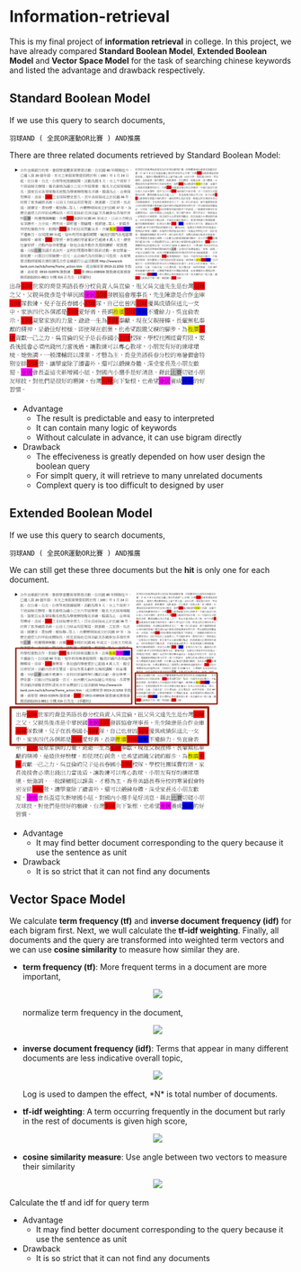 # Information-retrieval
This is my final project of **information retrieval** in college. In this project, we have already compared **Standard Boolean Model**, **Extended Boolean Model** and **Vector Space Model** for the task of searching chinese keywords and listed the advantage and drawback respectively.

## Standard Boolean Model
If we use this query to search documents,
```
羽球AND ( 全民OR運動OR比賽 ) AND推廣
```
There are three related documents retrieved by Standard Boolean Model:
<p>
<img height="200" src="https://github.com/ChienKangLu/Information-Retrieval/blob/master/Standard%20Boolean%20Model%20example/Standard%20Boolean%20Model1.jpg" />
  
<img height="200" src="https://github.com/ChienKangLu/Information-Retrieval/blob/master/Standard%20Boolean%20Model%20example/Standard%20Boolean%20Model2.jpg" />

<img height="200" src="https://github.com/ChienKangLu/Information-Retrieval/blob/master/Standard%20Boolean%20Model%20example/Standard%20Boolean%20Model3.jpg" />
</p>

+ Advantage
  + The result is predictable and easy to interpreted
  + It can contain many logic of keywords
  + Without calculate in advance, it can use bigram directly
+ Drawback
  + The effeciveness is greatly depended on how user design the boolean query
  + For simplt query, it will retrieve to many unrelated documents
  + Complext query is too difficult to designed by user
  
## Extended Boolean Model
If we use this query to search documents,
```
羽球AND ( 全民OR運動OR比賽 ) AND推廣
```
We can still get these three documents but the **hit** is only one for each document.
<p>
<img height="200" src="https://github.com/ChienKangLu/Information-Retrieval/blob/master/Extended%20Boolean%20Model%20example/Extended%20Boolean%20Model%20exp1.png" />
  
<img height="200" src="https://github.com/ChienKangLu/Information-Retrieval/blob/master/Extended%20Boolean%20Model%20example/Extended%20Boolean%20Model%20exp2.png" />

<img height="200" src="https://github.com/ChienKangLu/Information-Retrieval/blob/master/Extended%20Boolean%20Model%20example/Extended%20Boolean%20Model%20exp3.png" />
</p>

+ Advantage
  + It may find better document corresponding to the query because it use the sentence as unit
+ Drawback
  + It is so strict that it can not find any documents

## Vector Space Model
We calculate **term frequency (tf)** and **inverse document frequency (idf)** for each bigram first. Next, we wull calculate the **tf-idf weighting**. Finally, all documents and the query are transformed into weighted term vectors and we can use **cosine similarity** to measure how similar they are.
+ **term frequency (tf)**: More frequent terms in a document are more important,<br/>

  <p align="center">
  <img src="https://latex.codecogs.com/svg.latex?f_i_j%20%3D%20%24%20frequency%20of%20term%20%24%20i%20%24%20in%20document%20%24%20j" />
  </p>
  normalize term frequency in the document,<br/>
  <p align="center">
  <img src="https://latex.codecogs.com/svg.latex?tf_i_j%20%3D%20f_i_j/max_i%5C%7B%7Bf_i_j%7D%5C%7D" />
  </p>
+ **inverse document frequency (idf)**: Terms that appear in many different documents are less indicative overall topic,<br/>
  <p align="center">
  <img src="https://latex.codecogs.com/svg.latex?%5Cbegin%7Bmatrix%7D%20df_i%26%20%3D%26%24document%20frequency%20of%20term%20%24i%20%5C%5C%20%26%20%3D%26%20%24numberof%20documents%20containing%20term%20%24i%20%5C%5C%20idf_i%20%26%20%3D%20%26%20%24inverse%20document%20frequency%20of%20term%20%24%20i%20%5C%5C%20%26%20%3D%20%26%20log_2%5C%28N/df_i%5C%29%20%5Cend%7Bmatrix%7D" />
  </p>
  Log is used to dampen the effect, *N* is total number of documents.
+ **tf-idf weighting**: A term occurring frequently in the document but rarly in the rest of documents is given high score,
  <p align="center">
  <img src="https://latex.codecogs.com/svg.latex?w_i_j%3Dtf_i_j%20idf_i%20%3D%20tf_i_jlog_2%5C%28N/df_i%20%5C%29" />
  </p>
+ **cosine similarity measure**: Use angle between two vectors to measure their similarity
  <p align="center">
  <img src="https://latex.codecogs.com/svg.latex?CosSim%28%5Ctextbf%7B%5Ctextit%7Bd%7D%7D_%5Ctextbf%7B%5Ctextit%7Bj%7D%7D%2C%5Ctextbf%7B%5Ctextit%7Bq%7D%7D%29%3D%5Cfrac%7B%5Ctextbf%7B%5Ctextit%7Bd%7D%7D_%5Ctextbf%7B%5Ctextit%7Bj%7D%7D%5Ccdot%20%5Ctextbf%7B%5Ctextit%7Bq%7D%7D%7D%7B%20%5Cleft%20%7C%20%5Ctextbf%7B%5Ctextit%7Bd%7D%7D_%5Ctextbf%7B%5Ctextit%7Bj%7D%7D%20%5Cright%20%7C%20%5Ccdot%20%5Cleft%20%7C%20%5Ctextbf%7B%5Ctextit%7Bq%7D%7D%20%5Cright%20%7C%7D%3D%5Cfrac%7B%5Csum_%7Bi%3D1%7D%5E%7Bt%7D%28w_i_j%5Ccdot%20w_i_q%29%7D%7B%5Csqrt%7B%5Csum_%7Bi%3D1%7D%5E%7Bt%7Dw_i_j%5E2%5Ccdot%20%5Csum_%7Bi%3D1%7D%5E%7Bt%7Dw_i_q%5E2%7D%7D" />
  </p>
  
Calculate the tf and idf for query term

+ Advantage
  + It may find better document corresponding to the query because it use the sentence as unit
+ Drawback
  + It is so strict that it can not find any documents


  
  


